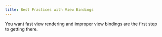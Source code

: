 ```yaml
---
title: Best Practices with View Bindings
---
```


You want fast view rendering and improper view bindings are the first step to getting there.